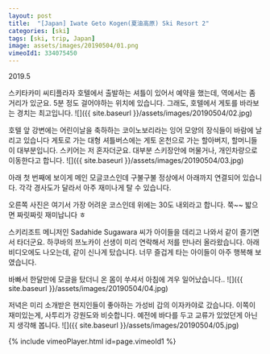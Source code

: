 ```yaml
---
layout: post
title:  "[Japan] Iwate Geto Kogen(夏油高原) Ski Resort 2"
categories: [ski]
tags: [ski, trip, Japan]
image: assets/images/20190504/01.png
vimeoId1: 334075450
---
```


2019.5

스키타카미 씨티플라자 호텔에서 출발하는 셔틀이 있어서 예약을 했는데, 역에서는 좀 거리가 있군요.
5분 정도 걸어야하는 위치에 있습니다.
그래도, 호텔에서 게토를 바라보는 경치는 최고입니다.
![]({{ site.baseurl }}/assets/images/20190504/02.jpg)


호텔 앞 강변에는 어린이날을 축하하는 코이노보리라는 잉어 모양의 장식들이 바람에 날리고 있습니다
게토로 가는 대형 셔틀버스에는 게토 온천으로 가는 할아버지, 할머니들이 대부분입니다.
스키어는 저 혼자더군요. 
대부분 스키장안에 머물거나, 개인차량으로 이동한다고 합니다.
![]({{ site.baseurl }}/assets/images/20190504/03.jpg)

아래 첫 번째에 보이게 메인 모글코스인데 구불구불 정상에서 아래까지 연결되어 있습니다.
각각 경사도가 달라서 아주 재미나게 탈 수 있습니다.

오른쪽 사진은 여기서 가장 어려운 코스인데 위에는 30도 내외라고 합니다. 
쭉~~ 밟으면 짜릿짜릿 재미납니다 ㅎ 

스키리조트 메니저인 Sadahide Sugawara 씨가 아이들을 데리고 나와서 같이 즐기면서 타더군요.
하쿠바의 쯔노카이 선생이 미리 연락해서 저를 만나러 올라왔습니다.
아래 비디오에도 나오는데, 같이 신나게 탔습니다.
너무 즐겁게 타는 아이들이 아주 행복해 보였습니다.

바빠서 한달만에 모글을 탔더니 온 몸이 쑤셔서 아침에 겨우 일어났습니다..
![]({{ site.baseurl }}/assets/images/20190504/04.jpg)

저녁은 미리 소개받은 현지인들이 좋아하는 가성비 갑의 이자카야로 갔습니다.
이쪽이 재미있는게, 사투리가 강원도와 비슷합니다. 
예전에 바다를 두고 교류가 있었던게 아닌지 생각해 봅니다.
![]({{ site.baseurl }}/assets/images/20190504/05.jpg)


[geto1]: http://www.geto8.com

{% include vimeoPlayer.html id=page.vimeoId1 %}
